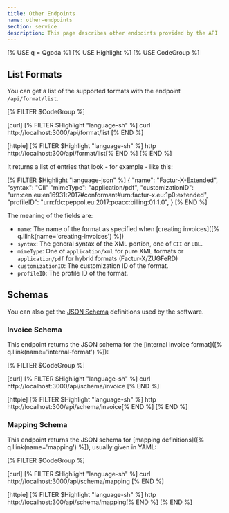 ```yaml
---
title: Other Endpoints
name: other-endpoints
section: service
description: This page describes other endpoints provided by the API
---
```

<!--qgoda-no-xgettext-->
[% USE q = Qgoda %]
[% USE Highlight %]
[% USE CodeGroup %]
<!--/qgoda-no-xgettext-->

<qgoda-toc/>

## List Formats

You can get a list of the supported formats with the endpoint `/api/format/list`.

<!--qgoda-no-xgettext-->

[% FILTER $CodeGroup %]

[curl]
[% FILTER $Highlight "language-sh" %]
curl http://localhost:3000/api/format/list
[% END %]

[httpie]
[% FILTER $Highlight "language-sh" %]
http http://localhost:300/api/format/list[% END %]
[% END %]

<!--/qgoda-no-xgettext-->

It returns a list of entries that look - for example - like this:

<!--qgoda-no-xgettext-->

[% FILTER $Highlight "language-json" %]
{
	"name": "Factur-X-Extended",
	"syntax": "CII"
	"mimeType": "application/pdf",
	"customizationID": "urn:cen.eu:en16931:2017#conformant#urn:factur-x.eu:1p0:extended",
	"profileID": "urn:fdc:peppol.eu:2017:poacc:billing:01:1.0",
}
[% END %]

<!--/qgoda-no-xgettext-->

The meaning of the fields are:

- `name`: The name of the format as specified when [creating invoices]([% q.llink(name='creating-invoices') %])
- `syntax`: The general syntax of the XML portion, one of `CII` or `UBL`.
- `mimeType`: One of `application/xml` for pure XML formats or `application/pdf` for hybrid formats (Factur-X/ZUGFeRD)
- `customizationID`: The customization ID of the format.
- `profileID`: The profile ID of the format.

## Schemas

You can also get the [JSON Schema](https://json-schema.org/) definitions used
by the software.

### Invoice Schema

This endpoint returns the JSON schema for the [internal invoice format]([% q.llink(name='internal-format') %]):

<!--qgoda-no-xgettext-->

[% FILTER $CodeGroup %]

[curl]
[% FILTER $Highlight "language-sh" %]
curl http://localhost:3000/api/schema/invoice
[% END %]

[httpie]
[% FILTER $Highlight "language-sh" %]
http http://localhost:300/api/schema/invoice[% END %]
[% END %]

<!--/qgoda-no-xgettext-->

### Mapping Schema

This endpoint returns the JSON schema for [mapping definitions]([% q.llink(name='mapping') %]), usually given
in YAML:

<!--qgoda-no-xgettext-->

[% FILTER $CodeGroup %]

[curl]
[% FILTER $Highlight "language-sh" %]
curl http://localhost:3000/api/schema/mapping
[% END %]

[httpie]
[% FILTER $Highlight "language-sh" %]
http http://localhost:300/api/schema/mapping[% END %]
[% END %]

<!--/qgoda-no-xgettext-->
